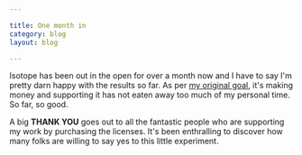 ```yaml
---

title: One month in
category: blog
layout: blog

---
```


Isotope has been out in the open for over a month now and I have to say I'm pretty darn happy with the results so far. As per [my original goal](/blog/defining-success-questioning-support), it's making money and supporting it has not eaten away too much of my personal time. So far, so good.

A big **THANK YOU** goes out to all the fantastic people who are supporting my work by purchasing the licenses. It's been enthralling to discover how many folks are willing to say yes to this little experiment.

